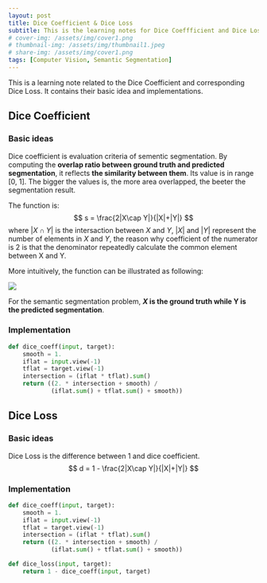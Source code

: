 ```yaml
---
layout: post
title: Dice Coefficient & Dice Loss
subtitle: This is the learning notes for Dice Coeffficient and Dice Loss
# cover-img: /assets/img/cover1.png
# thumbnail-img: /assets/img/thumbnail1.jpeg
# share-img: /assets/img/cover1.png
tags: [Computer Vision, Semantic Segmentation]
---
```


This is a learning note related to the Dice Coefficient and corresponding Dice Loss. It contains their basic idea and implementations. 

## Dice Coefficient

### Basic ideas

Dice coefficient is evaluation criteria of sementic segmentation. By computing the **overlap ratio between ground truth and predicted segmentation**, it reflects **the similarity between them**. Its value is in range [0, 1]. The bigger the values is, the more area overlapped, the beeter the segmentation result. 

The function is:
$$
s = \frac{2|X\cap Y|}{|X|+|Y|}
$$
where $|X\cap Y|$ is the intersaction between $X$ and $Y$, $|X|$ and $|Y|$ represent the number of elements in $X$ and $Y$, the reason why  coefficient of the numerator is 2 is that the denominator repeatedly calculate the common element between X and Y. 

More intuitively, the function can be illustrated as following:

![](/Users/hjy/yyberry/yyberry.github.io/assets/img/dc1.png)

For the semantic segmentation problem, **$X$ is the ground truth while Y is the predicted segmentation**.



### Implementation

```python
def dice_coeff(input, target):
    smooth = 1.
    iflat = input.view(-1)
    tflat = target.view(-1)
    intersection = (iflat * tflat).sum()
    return ((2. * intersection + smooth) /
            (iflat.sum() + tflat.sum() + smooth))

```



## Dice Loss

### Basic ideas

Dice Loss is the difference between 1 and dice coefficient.
$$
d = 1 - \frac{2|X\cap Y|}{|X|+|Y|}
$$


### Implementation

```python
def dice_coeff(input, target):
    smooth = 1.
    iflat = input.view(-1)
    tflat = target.view(-1)
    intersection = (iflat * tflat).sum()
    return ((2. * intersection + smooth) /
            (iflat.sum() + tflat.sum() + smooth))

def dice_loss(input, target):
    return 1 - dice_coeff(input, target)
```



